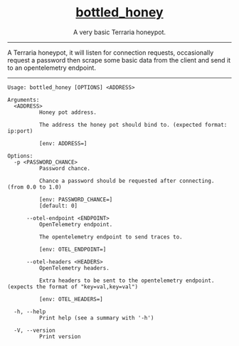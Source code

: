 <div align="center">

# [bottled_honey](https://terraria.fandom.com/wiki/Bottled_Honey)

A very basic Terraria honeypot.

</div>

---

A Terraria honeypot, it will listen for connection requests, occasionally request a password then scrape some basic data from the client and send it to an opentelemetry endpoint.

---

```
Usage: bottled_honey [OPTIONS] <ADDRESS>

Arguments:
  <ADDRESS>
          Honey pot address.

          The address the honey pot should bind to. (expected format: ip:port)

          [env: ADDRESS=]

Options:
  -p <PASSWORD_CHANCE>
          Password chance.

          Chance a password should be requested after connecting. (from 0.0 to 1.0)

          [env: PASSWORD_CHANCE=]
          [default: 0]

      --otel-endpoint <ENDPOINT>
          OpenTelemetry endpoint.

          The opentelemetry endpoint to send traces to.

          [env: OTEL_ENDPOINT=]

      --otel-headers <HEADERS>
          OpenTelemetry headers.

          Extra headers to be sent to the opentelemetry endpoint. (expects the format of "key=val,key=val")

          [env: OTEL_HEADERS=]

  -h, --help
          Print help (see a summary with '-h')

  -V, --version
          Print version
```

